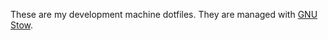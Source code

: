 These are my development machine dotfiles. They are managed with [GNU Stow][].

[GNU Stow]: https://www.gnu.org/software/stow/
